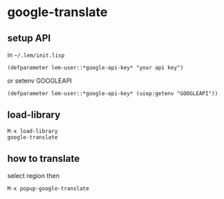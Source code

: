# google-translate

## setup API

in ``~/.lem/init.lisp``

```
(defparameter lem-user::*google-api-key* "your api key")
```

or setenv GOOGLEAPI

```
(defparameter lem-user::*google-api-key* (uiop:getenv "GOOGLEAPI"))
```

## load-library

```
M-x load-library
google-translate
```

## how to translate

select region then

```
M-x popup-google-translate
```

